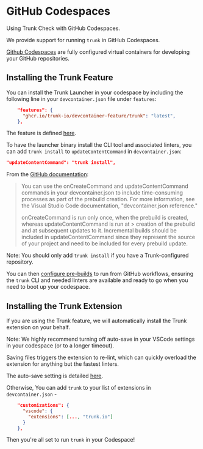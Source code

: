 # GitHub Codespaces

Using Trunk Check with GitHub Codespaces.

We provide support for running `trunk` in GitHub Codespaces.

[Github Codespaces](https://github.com/features/codespaces) are fully configured virtual containers for developing your GitHub repositories.

## Installing the Trunk Feature

You can install the Trunk Launcher in your codespace by including the following line in your `devcontainer.json` file under `features`:

```json
    "features": {
      "ghcr.io/trunk-io/devcontainer-feature/trunk": "latest",
    },
```

The feature is defined [here](https://www.github.com/trunk-io/devcontainer-feature).

To have the launcher binary install the CLI tool and associated linters, you can add `trunk install` to `updateContentCommand` in `devcontainer.json`:

```json
"updateContentCommand": "trunk install",
```

From the [GitHub documentation](https://docs.github.com/en/codespaces/prebuilding-your-codespaces/configuring-prebuilds):

> You can use the onCreateCommand and updateContentCommand commands in your devcontainer.json to include time-consuming processes as part of the prebuild creation.
> For more information, see the Visual Studio Code documentation, "devcontainer.json reference."
>
> onCreateCommand is run only once, when the prebuild is created, whereas updateContentCommand is run at > creation of the prebuild and at subsequent updates to it.
> Incremental builds should be included in updateContentCommand since they represent the source of your project and need to be included for every prebuild update.

Note: You should only add `trunk install` if you have a Trunk-configured repository.

You can then [configure pre-builds](https://docs.github.com/en/codespaces/prebuilding-your-codespaces/configuring-prebuilds) to run from GitHub workflows, ensuring the `trunk` CLI and needed linters are available and ready to go when you need to boot up your codespace.

## Installing the Trunk Extension

If you are using the Trunk feature, we will automatically install the Trunk extension on your behalf.

Note: We highly recommend turning off auto-save in your VSCode settings in your codespace (or to a longer timeout).

Saving files triggers the extension to re-lint, which can quickly overload the extension for anything but the fastest linters.

The auto-save setting is detailed [here](https://code.visualstudio.com/docs/editor/codebasics#_save-auto-save).

Otherwise, You can add `trunk` to your list of extensions in `devcontainer.json` -

```json
    "customizations": {
      "vscode": {
        "extensions": [..., "trunk.io"]
      }
    },
```

Then you're all set to run `trunk` in your Codespace!
